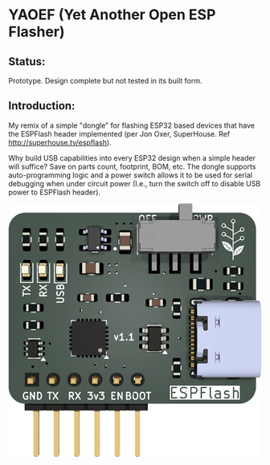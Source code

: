 # YAOEF (Yet Another Open ESP Flasher)

## Status:

Prototype. Design complete but not tested in its built form.

## Introduction:

My remix of a simple "dongle" for flashing ESP32 based devices that have the ESPFlash header implemented (per Jon Oxer, SuperHouse. Ref http://superhouse.tv/espflash).

Why build USB capabilities into every ESP32 design when a simple header will suffice? Save on parts count, footprint, BOM, etc. The dongle supports auto-programming logic and a power switch allows it to be used for serial debugging when under circuit power (I.e., turn the switch off to disable USB power to ESPFlash header).

![Prototype](Images/pcb.png)